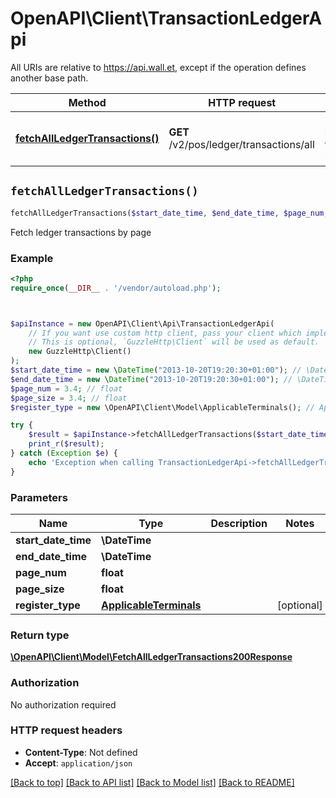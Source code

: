 # OpenAPI\Client\TransactionLedgerApi

All URIs are relative to https://api.wall.et, except if the operation defines another base path.

| Method | HTTP request | Description |
| ------------- | ------------- | ------------- |
| [**fetchAllLedgerTransactions()**](TransactionLedgerApi.md#fetchAllLedgerTransactions) | **GET** /v2/pos/ledger/transactions/all | Fetch ledger transactions by page |


## `fetchAllLedgerTransactions()`

```php
fetchAllLedgerTransactions($start_date_time, $end_date_time, $page_num, $page_size, $register_type): \OpenAPI\Client\Model\FetchAllLedgerTransactions200Response
```

Fetch ledger transactions by page

### Example

```php
<?php
require_once(__DIR__ . '/vendor/autoload.php');



$apiInstance = new OpenAPI\Client\Api\TransactionLedgerApi(
    // If you want use custom http client, pass your client which implements `GuzzleHttp\ClientInterface`.
    // This is optional, `GuzzleHttp\Client` will be used as default.
    new GuzzleHttp\Client()
);
$start_date_time = new \DateTime("2013-10-20T19:20:30+01:00"); // \DateTime
$end_date_time = new \DateTime("2013-10-20T19:20:30+01:00"); // \DateTime
$page_num = 3.4; // float
$page_size = 3.4; // float
$register_type = new \OpenAPI\Client\Model\ApplicableTerminals(); // ApplicableTerminals

try {
    $result = $apiInstance->fetchAllLedgerTransactions($start_date_time, $end_date_time, $page_num, $page_size, $register_type);
    print_r($result);
} catch (Exception $e) {
    echo 'Exception when calling TransactionLedgerApi->fetchAllLedgerTransactions: ', $e->getMessage(), PHP_EOL;
}
```

### Parameters

| Name | Type | Description  | Notes |
| ------------- | ------------- | ------------- | ------------- |
| **start_date_time** | **\DateTime**|  | |
| **end_date_time** | **\DateTime**|  | |
| **page_num** | **float**|  | |
| **page_size** | **float**|  | |
| **register_type** | [**ApplicableTerminals**](../Model/.md)|  | [optional] |

### Return type

[**\OpenAPI\Client\Model\FetchAllLedgerTransactions200Response**](../Model/FetchAllLedgerTransactions200Response.md)

### Authorization

No authorization required

### HTTP request headers

- **Content-Type**: Not defined
- **Accept**: `application/json`

[[Back to top]](#) [[Back to API list]](../../README.md#endpoints)
[[Back to Model list]](../../README.md#models)
[[Back to README]](../../README.md)
